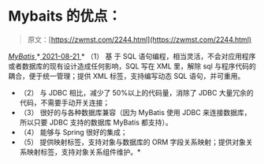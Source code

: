 <!--yml
category: 未分类
date: 0001-01-01 00:00:00
--->

# Mybaits 的优点：

> 原文：[https://zwmst.com/2244.html](https://zwmst.com/2244.html)

   [ *MyBatis* ](https://zwmst.com/mybatis)*[ <time datetime="2021-08-21T11:55:56+08:00"> 2021-08-21 </time> ](https://zwmst.com/2244.html)  *   （1） 基 于 SQL 语句编程，相当灵活，不会对应用程序或者数据库的现有设计造成任何影响，SQL 写在 XML 里，解除 sql 与程序代码的耦合，便于统一管理；提供 XML 标签，支持编写动态 SQL 语句，并可重用。
*   （2） 与 JDBC 相比，减少了 50%以上的代码量，消除了 JDBC 大量冗余的代码，不需要手动开关连接；
*   （3） 很好的与各种数据库兼容（因为 MyBatis 使用 JDBC 来连接数据库，所以只要 JDBC 支持的数据库 MyBatis 都支持）。
*   （4） 能够与 Spring 很好的集成；
*   （5） 提供映射标签，支持对象与数据库的 ORM 字段关系映射；提供对象关系映射标签，支持对象关系组件维护。*